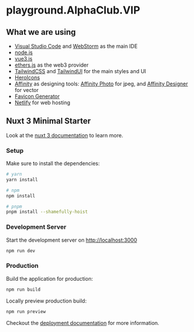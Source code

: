 # playground.AlphaClub.VIP

## What we are using

- [Visual Studio Code](https://code.visualstudio.com/) and [WebStorm](https://lp.jetbrains.com/webstorm-ide/) as the main IDE
- [node.js](https://nodejs.org/)
- [vue3.js](https://v3.vuejs.org/)
- [ethers.js](https://docs.ethers.io/v5/) as the web3 provider
- [TailwindCSS](https://tailwindcss.com/) and [TailwindUI](https://tailwindui.com/) for the main styles and UI
- [HeroIcons](https://heroicons.com/)
- [Affinity](https://affinity.serif.com/) as designing tools: [Affinity Photo](https://affinity.serif.com/en-gb/photo/) for jpeg, and [Affinity Designer](https://affinity.serif.com/en-gb/designer/) for vector
- [Favicon Generator](https://favicon.io/)
- [Netlify](https://app.netlify.com/teams/meta-john/overview) for web hosting

## Nuxt 3 Minimal Starter

Look at the [nuxt 3 documentation](https://v3.nuxtjs.org) to learn more.

### Setup

Make sure to install the dependencies:

```bash
# yarn
yarn install

# npm
npm install

# pnpm
pnpm install --shamefully-hoist
```

### Development Server

Start the development server on <http://localhost:3000>

```bash
npm run dev
```

### Production

Build the application for production:

```bash
npm run build
```

Locally preview production build:

```bash
npm run preview
```

Checkout the [deployment documentation](https://v3.nuxtjs.org/docs/deployment) for more information.
